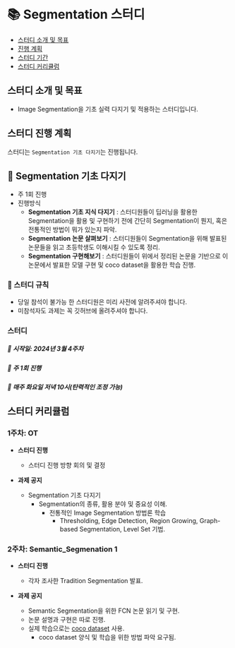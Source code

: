 # 📚 Segmentation 스터디

- [스터디 소개 및 목표](#스터디-소개-및-목표)
- [진행 계획](#스터디-진행-계획)
- [스터디 기간](#스터디)
- [스터디 커리큘럼](#스터디-커리큘럼)


## 스터디 소개 및 목표
- Image Segmentation을 기초 실력 다지기 및 적용하는 스터디입니다.

## 스터디 진행 계획
스터디는 `Segmentation 기초 다지기`는 진행됩니다.

## 📌 Segmentation 기초 다지기
- 주 1회 진행
- 진행방식
  - **Segmentation 기초 지식 다지기** : 스터디원들이 딥러닝을 활용한 Segmentation을 활용 및 구현하기 전에 간단히 Segmentation이 뭔지, 혹은 전통적인 방법이 뭐가 있는지 파악.
  - **Segmentation 논문 살펴보기** : 스터디원들이 Segmentation을 위해 발표된 논문들을 읽고 초등학생도 이해시킬 수 있도록 정리. 
  - **Segmentation 구현해보기** : 스터디원들이 위에서 정리된 논문을 기반으로 이 논문에서 발표한 모델 구현 및 coco dataset을 활용한 학습 진행.
  
### 📌 스터디 규칙
- 당일 참석이 불가능 한 스터디원은 미리 사전에 알려주셔야 합니다.
- 미참석자도 과제는 꼭 깃허브에 올려주셔야 합니다.

### 스터디
##### 📅 시작일: 2024년 3월 4주차
##### 📅 주 1회 진행 
##### 📅 매주 화요일 저녁 10시(탄력적인 조정 가능)
	
## 스터디 커리큘럼
### 1주차: OT
- **스터디 진행**
   - 스터디 진행 방향 회의 및 결정
    
- **과제 공지**
	- Segmentation 기초 다지기
 	  - Segmentation의 종류, 활용 분야 및 중요성 이해.
    	  - 전통적인 Image Segmentation 방법론 학습
            - Thresholding, Edge Detection, Region Growing, Graph-based Segmentation, Level Set 기법.

### 2주차: Semantic_Segmenation 1
- **스터디 진행**
   - 각자 조사한 Tradition Segmentation 발표.
    
- **과제 공지**
	- Semantic Segmentation을 위한 FCN 논문 읽기 및 구현.
  - 논문 설명과 구현은 따로 진행.
  - 실제 학습으로는 [coco dataset](https://cocodataset.org/#home) 사용.
    - coco dataset 양식 및 학습을 위한 방법 파악 요구됨.